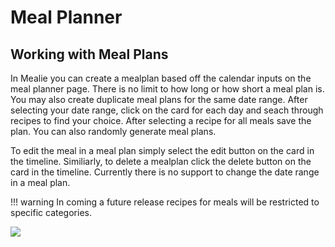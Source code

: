 # Meal Planner

## Working with Meal Plans
In Mealie you can create a mealplan based off the calendar inputs on the meal planner page. There is no limit to how long or how short a meal plan is. You may also create duplicate meal plans for the same date range. After selecting your date range, click on the card for each day and seach through recipes to find your choice. After selecting a recipe for all meals save the plan. You can also randomly generate meal plans.

To edit the meal in a meal plan simply select the edit button on the card in the timeline. Similiarly, to delete a mealplan click the delete button on the card in the timeline. Currently there is no support to change the date range in a meal plan.

!!! warning
    In coming a future release recipes for meals will be restricted to specific categories. 

![](../gifs/meal-plan-demo.gif)
